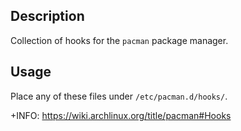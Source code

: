 ## Description

Collection of hooks for the `pacman` package manager.

## Usage

Place any of these files under `/etc/pacman.d/hooks/`.

+INFO: https://wiki.archlinux.org/title/pacman#Hooks
